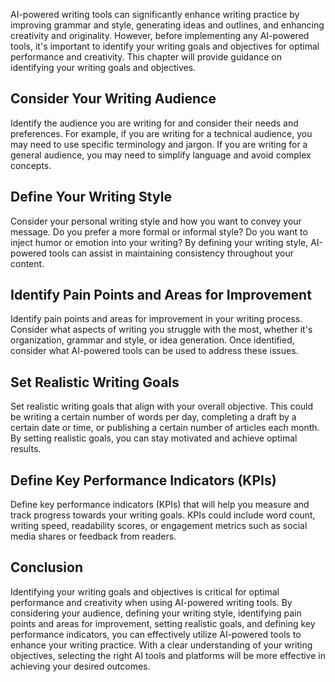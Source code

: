 
AI-powered writing tools can significantly enhance writing practice by improving grammar and style, generating ideas and outlines, and enhancing creativity and originality. However, before implementing any AI-powered tools, it's important to identify your writing goals and objectives for optimal performance and creativity. This chapter will provide guidance on identifying your writing goals and objectives.

Consider Your Writing Audience
------------------------------

Identify the audience you are writing for and consider their needs and preferences. For example, if you are writing for a technical audience, you may need to use specific terminology and jargon. If you are writing for a general audience, you may need to simplify language and avoid complex concepts.

Define Your Writing Style
-------------------------

Consider your personal writing style and how you want to convey your message. Do you prefer a more formal or informal style? Do you want to inject humor or emotion into your writing? By defining your writing style, AI-powered tools can assist in maintaining consistency throughout your content.

Identify Pain Points and Areas for Improvement
----------------------------------------------

Identify pain points and areas for improvement in your writing process. Consider what aspects of writing you struggle with the most, whether it's organization, grammar and style, or idea generation. Once identified, consider what AI-powered tools can be used to address these issues.

Set Realistic Writing Goals
---------------------------

Set realistic writing goals that align with your overall objective. This could be writing a certain number of words per day, completing a draft by a certain date or time, or publishing a certain number of articles each month. By setting realistic goals, you can stay motivated and achieve optimal results.

Define Key Performance Indicators (KPIs)
----------------------------------------

Define key performance indicators (KPIs) that will help you measure and track progress towards your writing goals. KPIs could include word count, writing speed, readability scores, or engagement metrics such as social media shares or feedback from readers.

Conclusion
----------

Identifying your writing goals and objectives is critical for optimal performance and creativity when using AI-powered writing tools. By considering your audience, defining your writing style, identifying pain points and areas for improvement, setting realistic goals, and defining key performance indicators, you can effectively utilize AI-powered tools to enhance your writing practice. With a clear understanding of your writing objectives, selecting the right AI tools and platforms will be more effective in achieving your desired outcomes.

